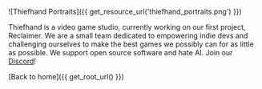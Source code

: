 ![Thiefhand Portraits]({{ get_resource_url('thiefhand_portraits.png') }})

Thiefhand is a video game studio, currently working on our first project, Reclaimer. We are a small team dedicated to empowering indie devs and challenging ourselves to make the best games we possibly can for as little as possible. We support open source software and hate AI. Join our [Discord](https://discord.gg/tad4SxxSaM)!

[Back to home]({{ get_root_url() }})